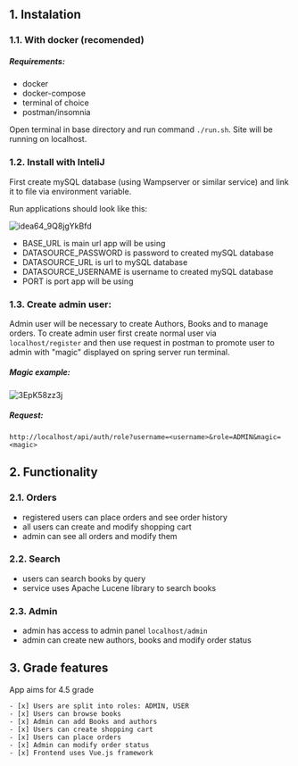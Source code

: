 ## 1. Instalation

### 1.1. With docker (recomended)

##### Requirements: 

 - docker
 - docker-compose
 - terminal of choice
 - postman/insomnia

Open terminal in base directory and run command `./run.sh`. Site will be running on localhost.

### 1.2. Install with InteliJ

First create mySQL database (using Wampserver or similar service) and link it to file via environment variable.

Run applications should look like this:

![idea64_9Q8jgYkBfd](https://user-images.githubusercontent.com/84717819/178144720-b6d6cf43-1801-4f6e-a68e-7b0dae8166ff.png)

- BASE_URL is main url app will be using
- DATASOURCE_PASSWORD is password to created mySQL database
- DATASOURCE_URL is url to mySQL database
- DATASOURCE_USERNAME is username to created mySQL database
- PORT is port app will be using

### 1.3. Create admin user:

 Admin user will be necessary to create Authors, Books and to manage orders. To create admin user first create normal user via `localhost/register` and then use request in postman to promote user to admin with "magic" displayed on spring server run terminal.

##### Magic example:

![3EpK58zz3j](https://user-images.githubusercontent.com/84717819/178144705-45125eac-ddde-4a75-a692-615dd1001899.png)

##### Request:

`http://localhost/api/auth/role?username=<username>&role=ADMIN&magic=<magic>`

## 2. Functionality

### 2.1. Orders

- registered users can place orders and see order history
- all users can create and modify shopping cart
- admin can see all orders and modify them

### 2.2. Search

- users can search books by query
- service uses Apache Lucene library to search books

### 2.3. Admin

- admin has access to admin panel `localhost/admin`
- admin can create new authors, books and modify order status

## 3. Grade features

App aims for 4.5 grade

    - [x] Users are split into roles: ADMIN, USER
    - [x] Users can browse books
    - [x] Admin can add Books and authors
    - [x] Users can create shopping cart
    - [x] Users can place orders
    - [x] Admin can modify order status
    - [x] Frontend uses Vue.js framework
